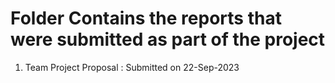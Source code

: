 # Folder Contains the reports that were submitted as part of the project
1. Team Project Proposal : Submitted on 22-Sep-2023
